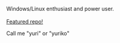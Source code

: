 Windows/Linux enthusiast and power user.
<br><br>
[Featured repo!](https://github.com/yoriko-o/cleanerwin11)

Call me "yuri" or "yuriko"
